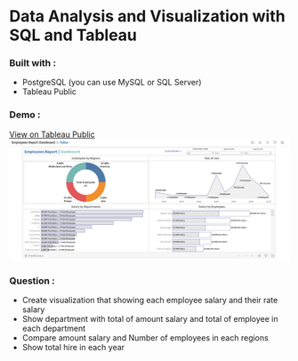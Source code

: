 # Data Analysis and Visualization with SQL and Tableau
### Built with :
+ PostgreSQL (you can use MySQL or SQL Server)
+ Tableau Public

### Demo :
[View on Tableau Public](https://public.tableau.com/app/profile/fathur1611/viz/EmployeesReportDashboard/Dashboard1)
![Dashboard](https://github.com/fathurrk/Data-Analysis-and-Visualization-with-SQL-and-Tableau/blob/main/HR%20Sample%20Project/Tableau%20Employee%20Dashboard.png)

### Question :
+ Create visualization that showing each employee salary and their rate salary
+ Show department with total of amount salary and total of employee in each department
+ Compare amount salary and Number of employees in each regions
+ Show total hire in each year
